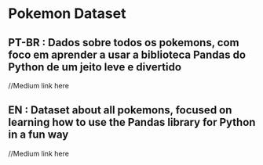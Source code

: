 # Pokemon Dataset
## PT-BR : Dados sobre todos os pokemons, com foco em aprender a usar a biblioteca Pandas do Python de um jeito leve e divertido 

//Medium link here

## EN : Dataset about all pokemons, focused on learning how to use the Pandas library for Python in a fun way

//Medium link here
